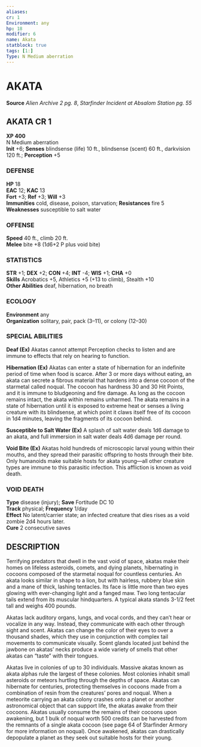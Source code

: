 ```yaml
---
aliases: 
cr: 1
Environment: any
hp: 18
modifier: 6
name: Akata
statblock: true
tags: [1:]
Type: N Medium aberration  
---
```

# AKATA

**Source** _Alien Archive 2 pg. 8_, _Starfinder Incident at Absalom Station pg. 55_

## AKATA CR 1

**XP 400**  
N Medium aberration  
**Init** +6; **Senses** blindsense (life) 10 ft., blindsense (scent) 60 ft., darkvision 120 ft.; **Perception** +5  

### DEFENSE

**HP** 18  
**EAC** 12; **KAC** 13  
**Fort** +3; **Ref** +3; **Will** +3  
**Immunities** cold, disease, poison, starvation; **Resistances** fire 5  
**Weaknesses** susceptible to salt water

### OFFENSE

**Speed** 40 ft., climb 20 ft.  
**Melee** bite +8 (1d6+2 P plus void bite)

### STATISTICS

**STR** +1; **DEX** +2; **CON** +4; **INT** -4; **WIS** +1; **CHA** +0  
**Skills** Acrobatics +5, Athletics +5 (+13 to climb), Stealth +10  
**Other Abilities** deaf, hibernation, no breath

### ECOLOGY

**Environment** any  
**Organization** solitary, pair, pack (3–11), or colony (12–30)

### SPECIAL ABILITIES

**Deaf (Ex)** Akatas cannot attempt Perception checks to listen and are immune to effects that rely on hearing to function.

**Hibernation (Ex)** Akatas can enter a state of hibernation for an indefinite period of time when food is scarce. After 3 or more days without eating, an akata can secrete a fibrous material that hardens into a dense cocoon of the starmetal called noqual. The cocoon has hardness 30 and 30 Hit Points, and it is immune to bludgeoning and fire damage. As long as the cocoon remains intact, the akata within remains unharmed. The akata remains in a state of hibernation until it is exposed to extreme heat or senses a living creature with its blindsense, at which point it claws itself free of its cocoon in 1d4 minutes, leaving the fragments of its cocoon behind.

**Susceptible to Salt Water (Ex)** A splash of salt water deals 1d6 damage to an akata, and full immersion in salt water deals 4d6 damage per round.

**Void Bite (Ex)** Akatas hold hundreds of microscopic larval young within their mouths, and they spread their parasitic offspring to hosts through their bite. Only humanoids make suitable hosts for akata young—all other creature types are immune to this parasitic infection. This affliction is known as void death.

### VOID DEATH

**Type** disease (injury); **Save** Fortitude DC 10  
**Track** physical; **Frequency** 1/day  
**Effect** No latent/carrier state; an infected creature that dies rises as a void zombie 2d4 hours later.  
**Cure** 2 consecutive saves

## DESCRIPTION

Terrifying predators that dwell in the vast void of space, akatas make their homes on lifeless asteroids, comets, and dying planets, hibernating in cocoons composed of the starmetal noqual for countless centuries. An akata looks similar in shape to a lion, but with hairless, rubbery blue skin and a mane of thick, lashing tentacles. Its face is little more than two eyes glowing with ever-changing light and a fanged maw. Two long tentacular tails extend from its muscular hindquarters. A typical akata stands 3-1/2 feet tall and weighs 400 pounds.

Akatas lack auditory organs, lungs, and vocal cords, and they can’t hear or vocalize in any way. Instead, they communicate with each other through sight and scent. Akatas can change the color of their eyes to over a thousand shades, which they use in conjunction with complex tail movements to communicate visually. Scent glands located just behind the jawbone on akatas’ necks produce a wide variety of smells that other akatas can “taste” with their tongues.

Akatas live in colonies of up to 30 individuals. Massive akatas known as akata alphas rule the largest of these colonies. Most colonies inhabit small asteroids or meteors hurtling through the depths of space. Akatas can hibernate for centuries, protecting themselves in cocoons made from a combination of resin from the creatures’ pores and noqual. When a meteorite carrying an akata colony crashes onto a planet or another astronomical object that can support life, the akatas awake from their cocoons. Akatas usually consume the remains of their cocoons upon awakening, but 1 bulk of noqual worth 500 credits can be harvested from the remnants of a single akata cocoon (see page 64 of Starfinder Armory for more information on noqual). Once awakened, akatas can drastically depopulate a planet as they seek out suitable hosts for their young.

